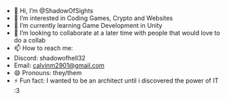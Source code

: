 - 👋 Hi, I’m @ShadowOfSights
- 👀 I’m interested in Coding Games, Crypto and Websites
- 🌱 I’m currently learning Game Development in Unity
- 💞️ I’m looking to collaborate at a later time with people that would love to do a collab
- 📫 How to reach me:
- Discord: shadowofhell32
- Email: calvinm2901@gmail.com
- 😄 Pronouns: they/them
- ⚡ Fun fact: I wanted to be an architect until i discovered the power of IT :3

<!---
ShadowOfSights/ShadowOfSights is a ✨ special ✨ repository because its `README.md` (this file) appears on your GitHub profile.
You can click the Preview link to take a look at your changes.
--->
